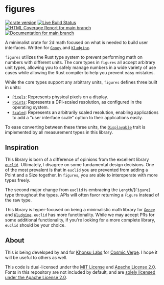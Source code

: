 # figures

[![crate version](https://img.shields.io/crates/v/gooey.svg)](https://crates.io/crates/figures)
[![Live Build Status](https://img.shields.io/github/workflow/status/khonsulabs/figures/Tests/main)](https://github.com/khonsulabs/figures/actions?query=workflow:Tests)
[![HTML Coverage Report for `main` branch](https://khonsulabs.github.io/figures/coverage/badge.svg)](https://khonsulabs.github.io/figures/coverage/)
[![Documentation for `main` branch](https://img.shields.io/badge/docs-main-informational)](https://khonsulabs.github.io/figures/main/figures/)

A minimalist crate for 2d math focused on what is needed to build user
interfaces. Written for [`Gooey`][gooey] and [`Kludgine`][kludgine].

`figures` utilizes the Rust type system to prevent performing math on numbers
with different units. The core types in `figures` all accept arbitrary unit
types, allowing you to safely manage numbers in a wide variety of use cases
while allowing the Rust compiler to help you prevent easy mistakes.

While the core types support any arbitrary units, `figures` defines three built in units:

* [`Pixels`](https://khonsulabs.github.io/figures/main/figures/enum.Pixels.html): Represents physical pixels on a display.
* [`Points`](https://khonsulabs.github.io/figures/main/figures/enum.Points.html): Represents a DPI-scaled resolution, as configured in the operating system.
* [`Scaled`](https://khonsulabs.github.io/figures/main/figures/enum.Scaled.html): Represents an arbitrarily scaled resolution, enabling applications to add a "user interface scale" option to their applications easily.

To ease converting between these three units, the [`Displayable`](https://khonsulabs.github.io/figures/main/figures/trait.Displayable.html) trait is implemented by all measurement types in this library.

## Inspiration

This library is born of a difference of opinions from the excellent library
[`euclid`](https://crates.io/crates/euclid). Ultimately, I disagree on some
fundamental design decisions. One of the most prevalent is that in `euclid`
you are prevented from adding a Point and a Size together. In `figures`, you
are able to interoperate with more types freely.

The second major change from `euclid` is embracing the `Length`/[`Figure`]
type throughout the types. APIs will often favor returning a `Figure`
instead of the raw type.

This library is hyper-focused on being a minimalistic math library for
[`Gooey`][gooey] and [`Kludgine`][kludgine]. `euclid` has more functionality.
While we may accept PRs for some additional functionality, if you're looking for
a more complete library, `euclid` should be your choice.

## About

This is being developed by and for [Khonsu Labs](https://khonsulabs.com/) for
[Cosmic Verge](https://github.com/khonsulabs/cosmicverge). I hope it will be
useful to others as well.

This code is dual-licensed under the [MIT License](./LICENSE-MIT) and [Apache
License 2.0](./LICENSE-APACHE). Fonts in this repository are not included by
default, and are [solely licensed under the Apache License
2.0](./fonts/README.md).

[gooey]: https://github.com/khonsulabs/gooey
[kludgine]: https://github.com/khonsulabs/kludgine
